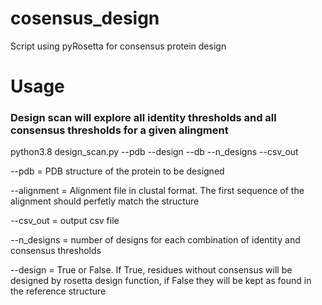 # cosensus_design
Script using pyRosetta for consensus protein design

# Usage

### Design scan will explore all identity thresholds and all consensus thresholds for a given alingment

python3.8 design_scan.py --pdb  --design  --db  --n_designs --csv_out 


--pdb = PDB structure of the protein to be designed

--alignment = Alignment file in clustal format. The first sequence of the alignment should perfetly match the structure

--csv_out = output csv file

--n_designs = number of designs for each combination of identity and consensus thresholds

--design = True or False. If True, residues without consensus will be designed by rosetta design function, if False they will be kept as found in the reference structure

